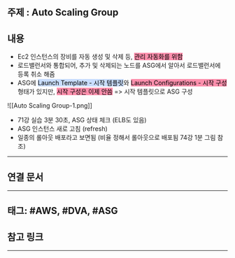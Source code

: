 

## 주제 :  Auto Scaling Group



## 내용 


- Ec2 인스턴스의 장비를 자동 생성 및 삭제 등, <mark style="background: #FF5582A6;">관리 자동화를 위함</mark> 
- 로드밸런서와 통합되어, 추가 및 삭제되는 노드를 ASG에서 알아서 로드밸런서에 등록 취소 해줌
- ASG에 <mark style="background: #ADCCFFA6;">Launch Template - 시작 템플릿</mark>와 <mark style="background: #FF5582A6;">Launch Configurations - 시작 구성</mark>형태가 있지만, <mark style="background: #FF5582A6;">시작 구성은 이제 안씀</mark> => 시작 템플릿으로 ASG 구성

![[Auto Scaling Group-1.png]]




- 71강 실습 3분 30초, ASG 상태 체크 (ELB도 있음)
- ASG 인스턴스 새로 고침 (refresh)
- 일종의 롤아웃 배포라고 보면됨 (비율 정해서 롤아웃으로 배포됨 74강 1분 그림 참조)





----


## 연결 문서







---

## 태그: #AWS, #DVA, #ASG






## 참고 링크




---
